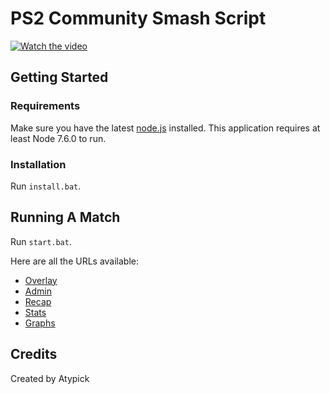 # PS2 Community Smash Script
[![Watch the video](http://img.youtube.com/vi/BG4qZ6DZ6q4/0.jpg)](http://www.youtube.com/watch?v=BG4qZ6DZ6q4)

## Getting Started

### Requirements

Make sure you have the latest [node.js](https://nodejs.org/en/) installed. This application requires at least Node 7.6.0 to run.

### Installation

Run `install.bat`.

## Running A Match

Run `start.bat`.

Here are all the URLs available:
- [Overlay](http://localhost:3000/)
- [Admin](http://localhost:3000/admin)
- [Recap](http://localhost:3000/recap)
- [Stats](http://localhost:3000/stats)
- [Graphs](http://localhost:3000/graphs)

## Credits

Created by Atypick
